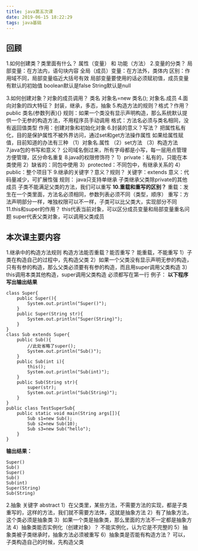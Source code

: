```yaml
---
title: java第五次课
date: 2019-06-15 18:22:29
tags: java基础
---
```

## 回顾
1.如何创建类？类里面有什么？
属性（变量） 和 功能（方法）
2.变量的分类？
局部变量：在方法内，语句块内容
全局（成员）变量：在方法外，类体内
区别：作用域不同，局部变量临近大括号有效
局部变量要使用的话必须赋初值，成员变量有默认的初始值
boolean默认是false String默认是null
<!--more-->
3.如何创建对象？对象的成员调用？
类名 对象名=new 类名();
对象名.成员
4.面向对象的四大特征？
封装，继承，多态，抽象
5.构造方法的规则？格式？作用？
public 类名(参数列表){}
规则：如果一个类没有显示声明构造，那么系统默认提供一个无参的构造方法，不用程序员手动调用
格式：方法名必须与类名相同，没有返回值类型
作用：创建对象和初始化对象
6.封装的意义？写法？
把属性私有化，目的是保护属性不被外界访问，通过set和get方法操作属性
如果给属性赋值，目前知道的办法有三种
（1）对象名.属性
（2）set方法
（3）构造方法
7.java包的书写和意义？
公司域名倒过来，所有字母都是小写，每一层用点管理
方便管理，区分命名重复
8.java的权限修饰符？
1）private：私有的，只能在本类使用
2）缺省的：同包中使用
3）protected：不同包中，有继承关系的
4）public：整个项目下
9.继承的关键字？意义？规则？
关键字：extends
意义：代码量减少，可扩展性强
规则：
java只支持单继承
子类继承父类除private的其他成员
子类不能满足父类的方法，我们可以重写
**10.重载和重写的区别？**
重载：发生在一个类里面，方法名必须相同，参数列表必须不同（类型，顺序）
重写：方法声明部分一样，唯独权限可以不一样，子类可以比父类大，实现部分不同
11.this和super的作用？
this代表当前对象，可以区分成员变量和局部变量重名问题
super代表父类对象，可以调用父类成员
## 本次课主要内容
1.继承中的构造方法规则
构造方法能否重载？能否重写？
能重载，不能重写
1）子类在构造自己的过程中，先构造父类
2）如果一个父类没有显示声明无参的构造，只有有参的构造，那么父类必须要有有参的构造，而且用super调用父类构造
3）this调用本类其他构造，super调用父类构造 必须都写在第一行
例子：
**以下程序写出输出结果**
```
class Super{
    public Super(){
        System.out.println("Super()");
    }
    public Super(String str){
        System.out.println("Super(String)");
    }
}
class Sub extends Super{
    public Sub(){
        //此处省略了super();
        System.out.println("Sub()");
    }
    public Sub(int i){
        this();
        System.out.println("Sub(int)");
    }
    public Sub(String str){
        super(str);
        System.out.println("Sub(String)");
    }
}
public class TestSuperSub{
    public static void main(String args[]){
        Sub s1=new Sub();
        Sub s2=new Sub(10);
        Sub s3=new Sub("hello");
    }
}
```
**输出结果：**
```
Super()
Sub()
Super()
Sub()
Sub(int)
Super(String)
Sub(String)
```
2.抽象 关键字 abstract
1）在父类里，某些方法，不需要方法的实现，都是子类重写的，这样的方法，我们就不需要方法体，这就是抽象方法
2）有了抽象方法，这个类必须是抽象类
3）如果一个类是抽象类，那么里面的方法不一定都是抽象方法
4）抽象类能否实例化（创建对象）？
不能实例化，认为它是不完整的
5）抽象类被子类继承时，抽象方法必须被重写
6）抽象类是否能有构造方法？
可以，子类构造自己的时候，先构造父类